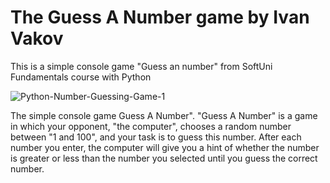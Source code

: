 # The Guess A Number game by Ivan Vakov
This is a simple console game "Guess an number" from SoftUni Fundamentals course with Python

![Python-Number-Guessing-Game-1](https://user-images.githubusercontent.com/119103300/232029402-30d0f98c-cd89-4cf8-8442-59f09c0c27eb.png)

The simple console game Guess A Number". "Guess A Number" is a game in which your opponent, "the computer", chooses a random number between "1 and 100", and your task is to guess this number. After each number you enter, the computer will give you a hint of whether the number is greater or less than the number you selected until you guess the correct number.
